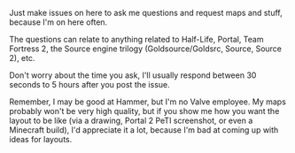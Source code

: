 Just make issues on here to ask me questions and request maps and stuff, because I'm on here often.

The questions can relate to anything related to Half-Life, Portal, Team Fortress 2, the Source engine trilogy (Goldsource/Goldsrc, Source, Source 2), etc.

Don't worry about the time you ask, I'll usually respond between 30 seconds to 5 hours after you post the issue.

Remember, I may be good at Hammer, but I'm no Valve employee. My maps probably won't be very high quality, but if you show me how you want the layout to be like (via a drawing, Portal 2 PeTI screenshot, or even a Minecraft build), I'd appreciate it a lot, because I'm bad at coming up with ideas for layouts.
